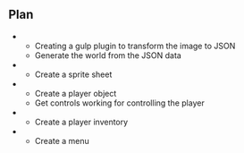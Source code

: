 ## Plan

-
    - Creating a gulp plugin to transform the image to JSON
    - Generate the world from the JSON data
-
    - Create a sprite sheet
-
    - Create a player object
    - Get controls working for controlling the player
-
    - Create a player inventory
-
    - Create a menu
